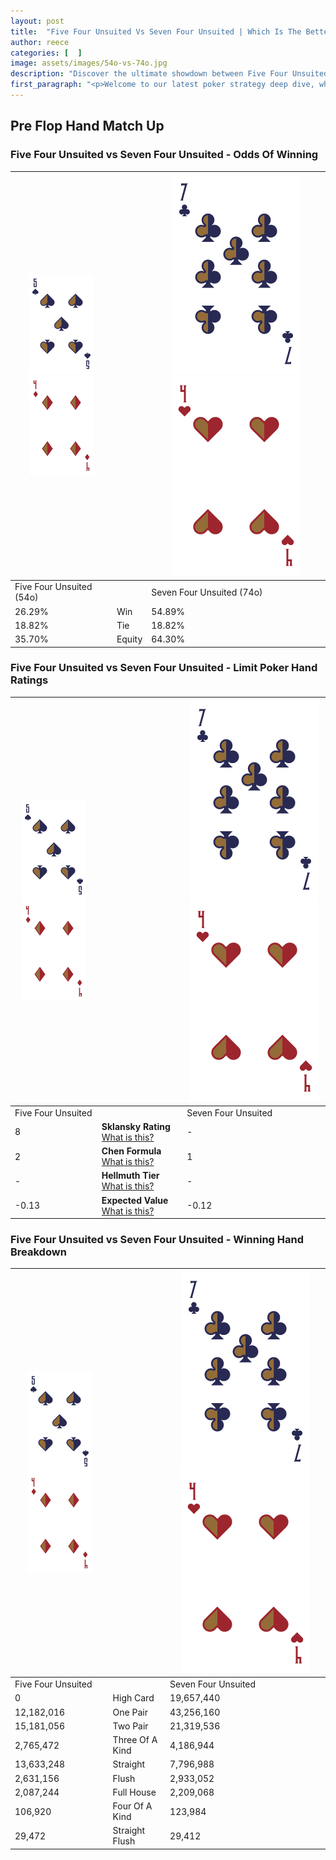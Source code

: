 ```yaml
---
layout: post
title:  "Five Four Unsuited Vs Seven Four Unsuited | Which Is The Better Hand In Poker? A Complete Guide"
author: reece
categories: [  ]
image: assets/images/54o-vs-74o.jpg
description: "Discover the ultimate showdown between Five Four Unsuited and Seven Four Unsuited in poker! Uncover the odds, strategies, and scenarios where one hand triumphs over the other. Get ready to up your poker game with this thrilling analysis."
first_paragraph: "<p>Welcome to our latest poker strategy deep dive, where we're pitting two distinct hands against each other in a high-stakes showdown: Five Four Unsuited vs Seven Four Unsuited.</p><p>In the dynamic world of poker, every decision counts, and knowing which hand holds the upper hand is key to your success at the table.</p><p>In this article, we'll dissect these two hands, explore the scenarios where one dominates the other, and equip you with the knowledge to make strategic choices that can tip the odds in your favor.</p><p>Get ready to unravel the intriguing dynamics of these poker hands and elevate your game to new heights.</p>"
---
```




[comment]: # (sp0)

## Pre Flop Hand Match Up

<div class="table hand-ratings" markdown="1"> 



### Five Four Unsuited vs Seven Four Unsuited - Odds Of Winning


    
| ![image info](assets/images/hand1/5.png) ![image info](assets/images/hand1/4o.png) |  | ![image info](assets/images/hand2/7.png) ![image info](assets/images/hand2/4o.png) |
| -------- | -------- | -------- |
| Five Four Unsuited (54o) |  | Seven Four Unsuited (74o) |
| 26.29% | Win | 54.89% |
| 18.82% | Tie | 18.82% |
| 35.70% | Equity | 64.30% |




[comment]: # (sp1)



### Five Four Unsuited vs Seven Four Unsuited - Limit Poker Hand Ratings


    
| ![image info](assets/images/hand1/5.png) ![image info](assets/images/hand1/4o.png) |  | ![image info](assets/images/hand2/7.png) ![image info](assets/images/hand2/4o.png) |
| -------- | -------- | -------- |
| Five Four Unsuited |  | Seven Four Unsuited |
| 8 | **Sklansky Rating** [What is this?](/sklansky-rating-explained) | - |
| 2 | **Chen Formula** [What is this?](/chen-formula-explained) | 1 |
| - | **Hellmuth Tier** [What is this?](/Hellmuth-tier-explained) | - |
| -0.13 | **Expected Value** [What is this?](/expected-value-explained) | -0.12 |




[comment]: # (sp2)



### Five Four Unsuited vs Seven Four Unsuited - Winning Hand Breakdown


    
| ![image info](assets/images/hand1/5.png) ![image info](assets/images/hand1/4o.png) |  | ![image info](assets/images/hand2/7.png) ![image info](assets/images/hand2/4o.png) |
| -------- | -------- | -------- |
| Five Four Unsuited |  | Seven Four Unsuited |
| 0 | High Card | 19,657,440 |
| 12,182,016 | One Pair | 43,256,160 |
| 15,181,056 | Two Pair | 21,319,536 |
| 2,765,472 | Three Of A Kind | 4,186,944 |
| 13,633,248 | Straight | 7,796,988 |
| 2,631,156 | Flush | 2,933,052 |
| 2,087,244 | Full House | 2,209,068 |
| 106,920 | Four Of A Kind | 123,984 |
| 29,472 | Straight Flush | 29,412 |




[comment]: # (sp3)



</div>

[comment]: # (sp4)



[comment]: # (sp5)

